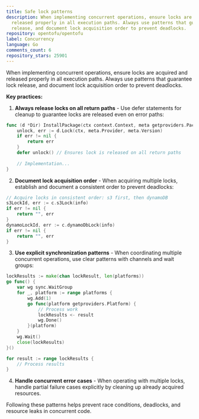 ```yaml
---
title: Safe lock patterns
description: When implementing concurrent operations, ensure locks are acquired and
  released properly in all execution paths. Always use patterns that guarantee lock
  release, and document lock acquisition order to prevent deadlocks.
repository: opentofu/opentofu
label: Concurrency
language: Go
comments_count: 6
repository_stars: 25901
---
```


When implementing concurrent operations, ensure locks are acquired and released properly in all execution paths. Always use patterns that guarantee lock release, and document lock acquisition order to prevent deadlocks.

**Key practices:**

1. **Always release locks on all return paths** - Use defer statements for cleanup to guarantee locks are released even on error paths:

```go
func (d *Dir) InstallPackage(ctx context.Context, meta getproviders.PackageMeta) error {
    unlock, err := d.Lock(ctx, meta.Provider, meta.Version)
    if err != nil {
        return err
    }
    defer unlock() // Ensures lock is released on all return paths
    
    // Implementation...
}
```

2. **Document lock acquisition order** - When acquiring multiple locks, establish and document a consistent order to prevent deadlocks:

```go
// Acquire locks in consistent order: s3 first, then dynamoDB
s3LockId, err := c.s3Lock(info)
if err != nil {
    return "", err
}
dynamoLockId, err := c.dynamoDbLock(info)
if err != nil {
    return "", err
}
```

3. **Use explicit synchronization patterns** - When coordinating multiple concurrent operations, use clear patterns with channels and wait groups:

```go
lockResults := make(chan lockResult, len(platforms))
go func() {
    var wg sync.WaitGroup
    for _, platform := range platforms {
        wg.Add(1)
        go func(platform getproviders.Platform) {
            // Process work
            lockResults <- result
            wg.Done()
        }(platform)
    }
    wg.Wait()
    close(lockResults)
}()

for result := range lockResults {
    // Process results
}
```

4. **Handle concurrent error cases** - When operating with multiple locks, handle partial failure cases explicitly by cleaning up already acquired resources.

Following these patterns helps prevent race conditions, deadlocks, and resource leaks in concurrent code.